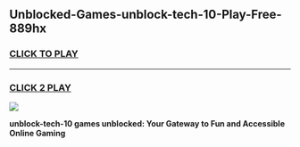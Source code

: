 
## Unblocked-Games-unblock-tech-10-Play-Free-889hx
<h3>
<a href="https://premium76.site?title=unblock-tech-10&ref=12A">CLICK TO PLAY</a></h3>
<hr>

<h3>
<a href="https://premium76.site?title=unblock-tech-10&ref=12A">CLICK 2 PLAY</a>
  
</h3>

<a href="https://premium76.site?title=unblock-tech-10&ref=12A"><img src="https://clearcache.store/games.png"></a>


**unblock-tech-10 games unblocked: Your Gateway to Fun and Accessible Online Gaming**
